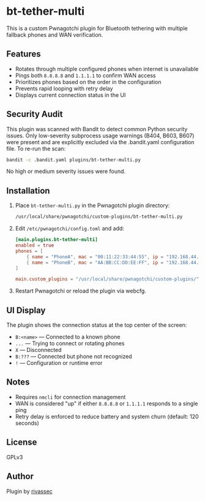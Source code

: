 # bt-tether-multi

This is a custom Pwnagotchi plugin for Bluetooth tethering with multiple fallback phones and WAN verification.

## Features

- Rotates through multiple configured phones when internet is unavailable
- Pings both `8.8.8.8` and `1.1.1.1` to confirm WAN access
- Prioritizes phones based on the order in the configuration
- Prevents rapid looping with retry delay
- Displays current connection status in the UI

## Security Audit

This plugin was scanned with Bandit to detect common Python security issues. Only low-severity subprocess usage warnings (B404, B603, B607) were present and are explicitly excluded via the .bandit.yaml configuration file.
To re-run the scan:
    
   ```bash
   bandit -c .bandit.yaml plugins/bt-tether-multi.py
   ```
    
No high or medium severity issues were found.

## Installation

1. Place `bt-tether-multi.py` in the Pwnagotchi plugin directory:

   ```bash
   /usr/local/share/pwnagotchi/custom-plugins/bt-tether-multi.py
   ```

2. Edit `/etc/pwnagotchi/config.toml` and add:

   ```toml
   [main.plugins.bt-tether-multi]
   enabled = true
   phones = [
       { name = "PhoneA", mac = "00:11:22:33:44:55", ip = "192.168.44.45", type = "android" },
       { name = "PhoneB", mac = "AA:BB:CC:DD:EE:FF", ip = "192.168.44.146", type = "android" }
   ]

   main.custom_plugins = "/usr/local/share/pwnagotchi/custom-plugins/"
   ```

3. Restart Pwnagotchi or reload the plugin via webcfg.

## UI Display

The plugin shows the connection status at the top center of the screen:

- `B:<name>` — Connected to a known phone
- `...` — Trying to connect or rotating phones
- `X` — Disconnected
- `B:???` — Connected but phone not recognized
- `!` — Configuration or runtime error

## Notes

- Requires `nmcli` for connection management
- WAN is considered "up" if either `8.8.8.8` or `1.1.1.1` responds to a single ping
- Retry delay is enforced to reduce battery and system churn (default: 120 seconds)

## License

GPLv3

## Author

Plugin by [rivassec](https://github.com/rivassec)
